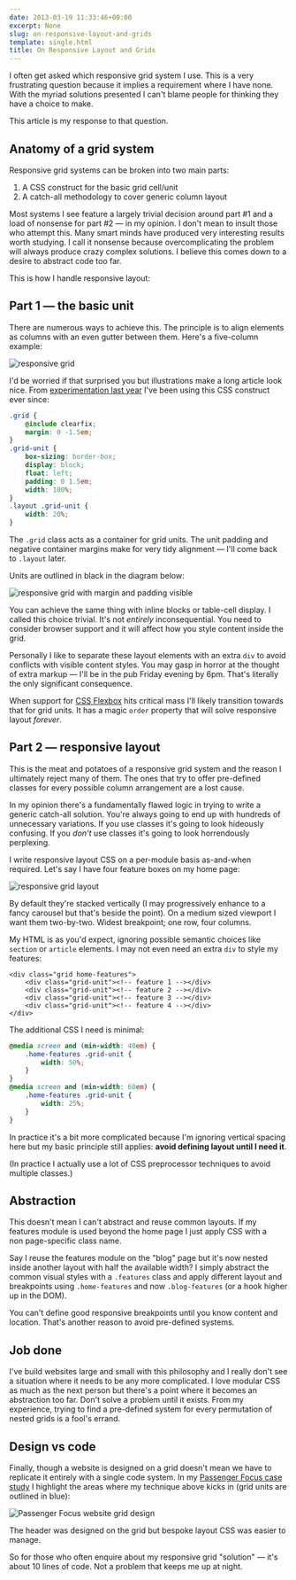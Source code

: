 ```yaml
---
date: 2013-03-19 11:33:46+00:00
excerpt: None
slug: on-responsive-layout-and-grids
template: single.html
title: On Responsive Layout and Grids
---
```


I often get asked which responsive grid system I use. This is a very frustrating question because it implies a requirement where I have none. With the myriad solutions presented I can't blame people for thinking they have a choice to make.

This article is my response to that question.


## Anatomy of a grid system


Responsive grid systems can be broken into two main parts:

1. A CSS construct for the basic grid cell/unit
2. A catch-all methodology to cover generic column layout


Most systems I see feature a largely trivial decision around part #1 and a load of nonsense for part #2 — in my opinion. I don't mean to insult those who attempt this. Many smart minds have produced very interesting results worth studying. I call it nonsense because overcomplicating the problem will always produce crazy complex solutions. I believe this comes down to a desire to abstract code too far.

This is how I handle responsive layout:


## Part 1 — the basic unit


There are numerous ways to achieve this. The principle is to align elements as columns with an even gutter between them. Here's a five-column example:

![responsive grid](/images/2013/03/basic-grid.svg)

I'd be worried if that surprised you but illustrations make a long article look nice. From [experimentation last year](/2012/03/27/introducing-shiro/) I've been using this CSS construct ever since:

````css
.grid {
    @include clearfix;
    margin: 0 -1.5em;
}
.grid-unit {
    box-sizing: border-box;
    display: block;
    float: left;
    padding: 0 1.5em;
    width: 100%;
}
.layout .grid-unit {
    width: 20%;
}
````

The `.grid` class acts as a container for grid units. The unit padding and negative container margins make for very tidy alignment — I'll come back to `.layout` later.

Units are outlined in black in the diagram below:

![responsive grid with margin and padding visible](/images/2013/03/basic-grid-unit.svg)

You can achieve the same thing with inline blocks or table-cell display. I called this choice trivial. It's not _entirely_ inconsequential. You need to consider browser support and it will affect how you style content inside the grid.

Personally I like to separate these layout elements with an extra `div` to avoid conflicts with visible content styles. You may gasp in horror at the thought of extra markup — I'll be in the pub Friday evening by 6pm. That's literally the only significant consequence.

When support for [CSS Flexbox](http://www.w3.org/TR/css3-flexbox/) hits critical mass I'll likely transition towards that for grid units. It has a magic `order` property that will solve responsive layout _forever_.


## Part 2 — responsive layout


This is the meat and potatoes of a responsive grid system and the reason I ultimately reject many of them. The ones that try to offer pre-defined classes for every possible column arrangement are a lost cause.

In my opinion there's a fundamentally flawed logic in trying to write a generic catch-all solution. You're always going to end up with hundreds of unnecessary variations. If you use classes it's going to look hideously confusing. If you _don't_ use classes it's going to look horrendously perplexing.

I write responsive layout CSS on a per-module basis as-and-when required. Let's say I have four feature boxes on my home page:

![responsive grid layout](/images/2013/03/grid-layout.svg)

By default they're stacked vertically (I may progressively enhance to a fancy carousel but that's beside the point). On a medium sized viewport I want them two-by-two. Widest breakpoint; one row, four columns.

My HTML is as you'd expect, ignoring possible semantic choices like `section` or `article` elements. I may not even need an extra `div` to style my features:

````markup
<div class="grid home-features">
    <div class="grid-unit"><!-- feature 1 --></div>
    <div class="grid-unit"><!-- feature 2 --></div>
    <div class="grid-unit"><!-- feature 3 --></div>
    <div class="grid-unit"><!-- feature 4 --></div>
</div>
````

The additional CSS I need is minimal:

````css
@media screen and (min-width: 40em) {
    .home-features .grid-unit {
        width: 50%;
    }
}
@media screen and (min-width: 60em) {
    .home-features .grid-unit {
        width: 25%;
    }
}
````

In practice it's a bit more complicated because I'm ignoring vertical spacing here but my basic principle still applies: **avoid defining layout until I need it**.

<p class="p--small">(In practice I actually use a lot of CSS preprocessor techniques to avoid multiple classes.)</p>




## Abstraction


This doesn't mean I can't abstract and reuse common layouts. If my features module is used beyond the home page I just apply CSS with a non page-specific class name.

Say I reuse the features module on the "blog" page but it's now nested inside another layout with half the available width? I simply abstract the common visual styles with a `.features` class and apply different layout and breakpoints using `.home-features` and now `.blog-features` (or a hook higher up in the DOM).

You can't define good responsive breakpoints until you know content and location. That's another reason to avoid pre-defined systems.


## Job done


I've build websites large and small with this philosophy and I really don't see a situation where it needs to be any more complicated. I love modular CSS as much as the next person but there's a point where it becomes an abstraction too far. Don't solve a problem until it exists. From my experience, trying to find a pre-defined system for every permutation of nested grids is a fool's errand.


## Design vs code


Finally, though a website is designed on a grid doesn't mean we have to replicate it entirely with a single code system. In my [Passenger Focus case study](/2012/06/17/passenger-focus-responsive-web-design-case-study/) I highlight the areas where my technique above kicks in (grid units are outlined in blue):

![Passenger Focus website grid design](/images/2012/06/pf-grid.png)

The header was designed on the grid but bespoke layout CSS was easier to manage.

So for those who often enquire about my responsive grid "solution" — it's about 10 lines of code. Not a problem that keeps me up at night.
